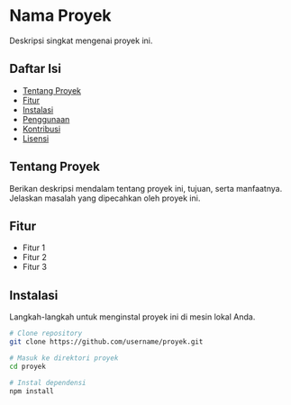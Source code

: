 # Nama Proyek

Deskripsi singkat mengenai proyek ini.

## Daftar Isi

- [Tentang Proyek](#tentang-proyek)
- [Fitur](#fitur)
- [Instalasi](#instalasi)
- [Penggunaan](#penggunaan)
- [Kontribusi](#kontribusi)
- [Lisensi](#lisensi)

## Tentang Proyek

Berikan deskripsi mendalam tentang proyek ini, tujuan, serta manfaatnya. Jelaskan masalah yang dipecahkan oleh proyek ini.

## Fitur

- Fitur 1
- Fitur 2
- Fitur 3

## Instalasi

Langkah-langkah untuk menginstal proyek ini di mesin lokal Anda.

```bash
# Clone repository
git clone https://github.com/username/proyek.git

# Masuk ke direktori proyek
cd proyek

# Instal dependensi
npm install
